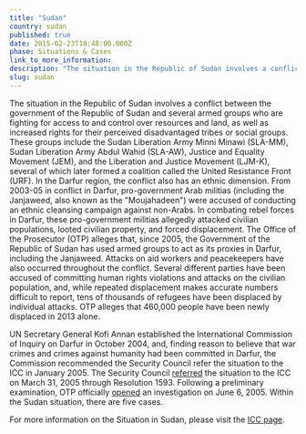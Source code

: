 ```yaml
---
title: "Sudan"
country: sudan
published: true
date: 2015-02-23T18:48:00.000Z
phase: Situations & Cases
link_to_more_information:
description: "The situation in the Republic of Sudan involves a conflict between the government of the Republic of Sudan and several armed groups who are fighting for access to and control over resources and land. Within the Sudan situation, there are five cases."
slug: sudan
---
```


The situation in the Republic of Sudan involves a conflict between the government of the Republic of Sudan and several armed groups who are fighting for access to and control over resources and land, as well as increased rights for their perceived disadvantaged tribes or social groups. These groups include the Sudan Liberation Army Minni Minawi (SLA-MM), Sudan Liberation Army Abdul Wahid (SLA-AW), Justice and Equality Movement (JEM), and the Liberation and Justice Movement (LJM-K), several of which later formed a coalition called the United Resistance Front (URF). In the Darfur region, the conflict also has an ethnic dimension. From 2003-05 in conflict in Darfur, pro-government Arab militias (including the Janjaweed, also known as the "Moujahadeen") were accused of conducting an ethnic cleansing campaign against non-Arabs. In combating rebel forces in Darfur, these pro-government militias allegedly attacked civilian populations, looted civilian property, and forced displacement. The Office of the Prosecutor (OTP) alleges that, since 2005, the Government of the Republic of Sudan has used armed groups to act as its proxies in Darfur, including the Janjaweed. Attacks on aid workers and peacekeepers have also occurred throughout the conflict. Several different parties have been accused of committing human rights violations and attacks on the civilian population, and, while repeated displacement makes accurate numbers difficult to report, tens of thousands of refugees have been displaced by individual attacks. OTP alleges that 460,000 people have been newly displaced in 2013 alone.

UN Secretary General Kofi Annan established the International Commission of Inquiry on Darfur in October 2004, and, finding reason to believe that war crimes and crimes against humanity had been committed in Darfur, the Commission recommended the Security Council refer the situation to the ICC in January 2005. The Security Council [referred](http://www.icc-cpi.int/NR/rdonlyres/85FEBD1A-29F8-4EC4-9566-48EDF55CC587/283244/N0529273.pdf) the situation to the ICC on March 31, 2005 through Resolution 1593. Following a preliminary examination, OTP officially [opened](http://www.icc-cpi.int/en_menus/icc/press%20and%20media/press%20releases/2005/Pages/the%20prosecutor%20of%20the%20icc%20opens%20investigation%20in%20darfur.aspx) an investigation on June 6, 2005. Within the Sudan situation, there are five cases.

For more information on the Situation in Sudan, please visit the [ICC page](http://www.icc-cpi.int/en_menus/icc/situations%20and%20cases/situations/situation%20icc%200205/Pages/situation%20icc-0205.aspx).

